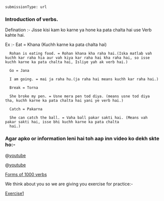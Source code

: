 ```ngMeta
submissionType: url
```

### Introduction of verbs.
Defination :- Jisse kisi kam ko karne ya hone ka pata chalta hai use Verb kahte hai.

Ex :- 
      Eat = Khana (Kuchh karne ka pata chalta hai)

      Rohan is eating food. = Rohan khana kha raha hai.(Iska matlab vah kuchh kar raha hia aur vah kiya kar raha hai kha raha hai, so isse kuchh karne ka pata chalta hai, Isliye yah ak verb hai.)
      
      Go = Jana
      
      I am going. = mai ja raha hu.(ja raha hai means kuchh kar raha hai.)
      
      Break = Torna
      
      She broke my pen. = Usne mera pen tod diya. (means usne tod diya tha, kuchh karne ka pata chalta hai yani ye verb hai.)
      
      Catch = Pakarna
      
      She can catch the ball. = Vaha ball pakar sakti hai. (Means vah pakar sakti hai, isse bhi kuchh karne ka pata chalta
      hai.)
      
### Agar apko or information leni hai toh aap inn video ko dekh skte ho:-

@[youtube](PE3-4g5Lqmk)


@[youtube](ScywAwMbBQY)



[Forms of 1000 verbs](https://www.worldclasslearning.com/english/five-verb-forms.html)


We think about you so we are giving you exercise for practice:-

[Exercise1](https://www.ecenglish.com/learnenglish/lessons/10-questions-choose-right-verb-0)

